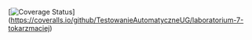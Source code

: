 [![Coverage Status](https://coveralls.io/repos/github/TestowanieAutomatyczneUG/laboratorium-7-tokarzmaciej/badge.svg)]
(https://coveralls.io/github/TestowanieAutomatyczneUG/laboratorium-7-tokarzmaciej)